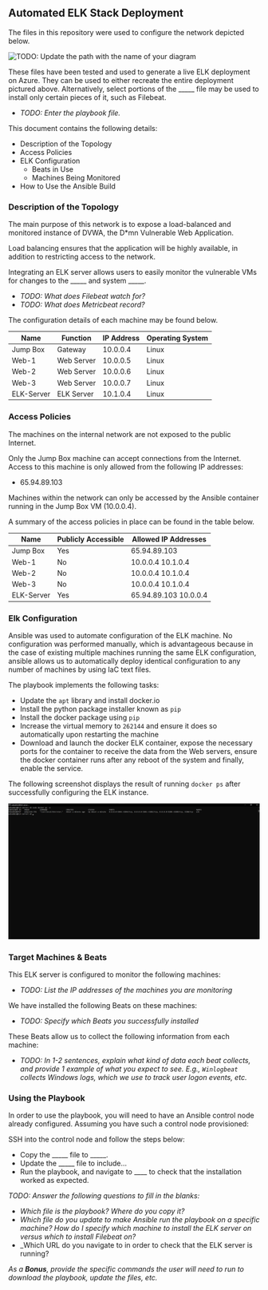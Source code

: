 ## Automated ELK Stack Deployment

The files in this repository were used to configure the network depicted below.

![TODO: Update the path with the name of your diagram](Images/diagram_filename.png)

These files have been tested and used to generate a live ELK deployment on Azure. They can be used to either recreate the entire deployment pictured above. Alternatively, select portions of the _____ file may be used to install only certain pieces of it, such as Filebeat.

  - _TODO: Enter the playbook file._

This document contains the following details:
- Description of the Topology
- Access Policies
- ELK Configuration
  - Beats in Use
  - Machines Being Monitored
- How to Use the Ansible Build


### Description of the Topology

The main purpose of this network is to expose a load-balanced and monitored instance of DVWA, the D*mn Vulnerable Web Application.

Load balancing ensures that the application will be highly available, in addition to restricting access to the network.

Integrating an ELK server allows users to easily monitor the vulnerable VMs for changes to the _____ and system _____.
- _TODO: What does Filebeat watch for?_
- _TODO: What does Metricbeat record?_

The configuration details of each machine may be found below.

| Name     | Function | IP Address | Operating System |
|----------|----------|------------|------------------|
| Jump Box | Gateway  | 10.0.0.4   | Linux            |
| Web-1    | Web Server | 10.0.0.5  | Linux           |
| Web-2    | Web Server | 10.0.0.6  | Linux           |
| Web-3    | Web Server | 10.0.0.7  | Linux           |
| ELK-Server | ELK Server | 10.1.0.4 | Linux           |

### Access Policies

The machines on the internal network are not exposed to the public Internet. 

Only the Jump Box machine can accept connections from the Internet. Access to this machine is only allowed from the following IP addresses:
- 65.94.89.103

Machines within the network can only be accessed by the Ansible container running in the Jump Box VM (10.0.0.4).

A summary of the access policies in place can be found in the table below.

| Name     | Publicly Accessible | Allowed IP Addresses |
|----------|---------------------|----------------------|
| Jump Box | Yes                 | 65.94.89.103         |
| Web-1    | No                  | 10.0.0.4 10.1.0.4    |
| Web-2    | No                  | 10.0.0.4 10.1.0.4    |
| Web-3    | No                  | 10.0.0.4 10.1.0.4    |
| ELK-Server | Yes               | 65.94.89.103 10.0.0.4 |

### Elk Configuration

Ansible was used to automate configuration of the ELK machine. No configuration was performed manually, which is advantageous because in the case of existing multiple machines running the same ELK configuration, ansible allows us to automatically deploy identical configuration to any number of machines by using IaC text files.

The playbook implements the following tasks:
- Update the `apt` library and install docker.io
- Install the python package installer known as `pip`
- Install the docker package using `pip`
- Increase the virtual memory to `262144` and ensure it does so automatically upon restarting the machine
- Download and launch the docker ELK container, expose the necessary ports for the container to receive the data from the Web servers, ensure the docker container runs after any reboot of the system and finally, enable the service.

The following screenshot displays the result of running `docker ps` after successfully configuring the ELK instance.

![TODO: Update the path with the name of your screenshot of docker ps output](Images/Elk_Container.png)

### Target Machines & Beats
This ELK server is configured to monitor the following machines:
- _TODO: List the IP addresses of the machines you are monitoring_

We have installed the following Beats on these machines:
- _TODO: Specify which Beats you successfully installed_

These Beats allow us to collect the following information from each machine:
- _TODO: In 1-2 sentences, explain what kind of data each beat collects, and provide 1 example of what you expect to see. E.g., `Winlogbeat` collects Windows logs, which we use to track user logon events, etc._

### Using the Playbook
In order to use the playbook, you will need to have an Ansible control node already configured. Assuming you have such a control node provisioned: 

SSH into the control node and follow the steps below:
- Copy the _____ file to _____.
- Update the _____ file to include...
- Run the playbook, and navigate to ____ to check that the installation worked as expected.

_TODO: Answer the following questions to fill in the blanks:_
- _Which file is the playbook? Where do you copy it?_
- _Which file do you update to make Ansible run the playbook on a specific machine? How do I specify which machine to install the ELK server on versus which to install Filebeat on?_
- _Which URL do you navigate to in order to check that the ELK server is running?

_As a **Bonus**, provide the specific commands the user will need to run to download the playbook, update the files, etc._